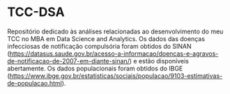 # TCC-DSA
Repositório dedicado às análises relacionadas ao desenvolvimento do meu TCC no MBA em Data Science and Analytics.
Os dados das doenças infecciosas de notificação compulsória foram obtidos do SINAN (https://datasus.saude.gov.br/acesso-a-informacao/doencas-e-agravos-de-notificacao-de-2007-em-diante-sinan/) e estão disponíveis abertamente.
Os dados populacionais foram obtidos do IBGE (https://www.ibge.gov.br/estatisticas/sociais/populacao/9103-estimativas-de-populacao.html).
